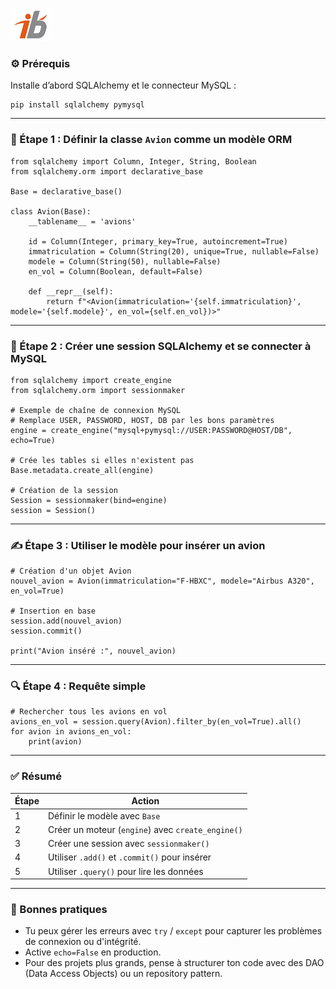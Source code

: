 ![Logo](images\logo.png)

### ⚙️ Prérequis

Installe d’abord SQLAlchemy et le connecteur MySQL :

```
pip install sqlalchemy pymysql
```

---

### 🧱 Étape 1 : Définir la classe `Avion` comme un modèle ORM

```
from sqlalchemy import Column, Integer, String, Boolean
from sqlalchemy.orm import declarative_base

Base = declarative_base()

class Avion(Base):
    __tablename__ = 'avions'

    id = Column(Integer, primary_key=True, autoincrement=True)
    immatriculation = Column(String(20), unique=True, nullable=False)
    modele = Column(String(50), nullable=False)
    en_vol = Column(Boolean, default=False)

    def __repr__(self):
        return f"<Avion(immatriculation='{self.immatriculation}', modele='{self.modele}', en_vol={self.en_vol})>"
```

---

### 🧩 Étape 2 : Créer une session SQLAlchemy et se connecter à MySQL

```
from sqlalchemy import create_engine
from sqlalchemy.orm import sessionmaker

# Exemple de chaîne de connexion MySQL
# Remplace USER, PASSWORD, HOST, DB par les bons paramètres
engine = create_engine("mysql+pymysql://USER:PASSWORD@HOST/DB", echo=True)

# Crée les tables si elles n'existent pas
Base.metadata.create_all(engine)

# Création de la session
Session = sessionmaker(bind=engine)
session = Session()
```

---

### ✍️ Étape 3 : Utiliser le modèle pour insérer un avion

```
# Création d'un objet Avion
nouvel_avion = Avion(immatriculation="F-HBXC", modele="Airbus A320", en_vol=True)

# Insertion en base
session.add(nouvel_avion)
session.commit()

print("Avion inséré :", nouvel_avion)
```

---

### 🔍 Étape 4 : Requête simple

```
# Rechercher tous les avions en vol
avions_en_vol = session.query(Avion).filter_by(en_vol=True).all()
for avion in avions_en_vol:
    print(avion)
```

---

### ✅ Résumé

| Étape | Action                                            |
| ----- | ------------------------------------------------- |
| 1     | Définir le modèle avec `Base`                     |
| 2     | Créer un moteur (`engine`) avec `create_engine()` |
| 3     | Créer une session avec `sessionmaker()`           |
| 4     | Utiliser `.add()` et `.commit()` pour insérer     |
| 5     | Utiliser `.query()` pour lire les données         |

---

### 🧠 Bonnes pratiques

* Tu peux gérer les erreurs avec `try` / `except` pour capturer les problèmes de connexion ou d'intégrité.
* Active `echo=False` en production.
* Pour des projets plus grands, pense à structurer ton code avec des DAO (Data Access Objects) ou un repository pattern.
